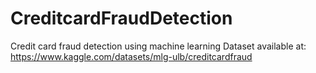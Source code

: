 # CreditcardFraudDetection
Credit card fraud detection using machine learning
Dataset available at: https://www.kaggle.com/datasets/mlg-ulb/creditcardfraud
